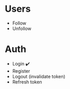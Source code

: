 # Users

- Follow
- Unfollow

# Auth

- Login :heavy_check_mark:
- Register
- Logout (invalidate token)
- Refresh token
